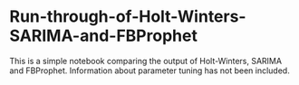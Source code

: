 # Run-through-of-Holt-Winters-SARIMA-and-FBProphet
This is a simple notebook comparing the output of Holt-Winters, SARIMA and FBProphet. Information about parameter tuning has not been included.
